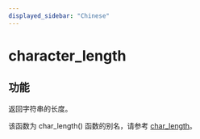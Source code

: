 ```yaml
---
displayed_sidebar: "Chinese"
---
```


# character_length

## 功能

返回字符串的长度。

该函数为 char_length() 函数的别名，请参考 [char_length](./char_length.md)。
